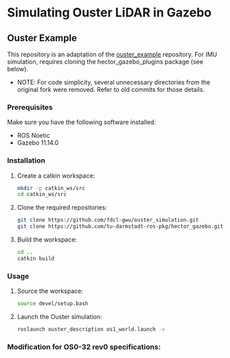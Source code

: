 # Simulating Ouster LiDAR in Gazebo
## Ouster Example

This repository is an adaptation of the [ouster_example](https://github.com/wilselby/ouster_example) repository. For IMU simulation, requires cloning the hector_gazebo_plugins package (see below). 
- NOTE: For code simplicity, several unnecessary directories from the original fork were removed. Refer to old commits for those details.

### Prerequisites

Make sure you have the following software installed:

- ROS Noetic
- Gazebo 11.14.0

### Installation

1. Create a catkin workspace:

    ```bash
    mkdir -p catkin_ws/src
    cd catkin_ws/src
    ```

2. Clone the required repositories:

    ```bash
    git clone https://github.com/fdcl-gwu/ouster_simulation.git
    git clone https://github.com/tu-darmstadt-ros-pkg/hector_gazebo.git hector_gazebo_plugins
    ```

3. Build the workspace:

    ```bash
    cd ..
    catkin build
    ```

### Usage

1. Source the workspace:

    ```bash
    source devel/setup.bash
    ```

2. Launch the Ouster simulation:

    ```bash
    roslaunch ouster_description os1_world.launch -v
    ```

### Modification for OS0-32 rev0 specifications: